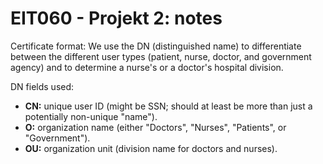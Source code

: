 
# EIT060 - Projekt 2: notes

Certificate format: We use the DN (distinguished name) to differentiate 
between the different user types (patient, nurse, doctor, and government
agency) and to determine a nurse's or a doctor's hospital division.

DN fields used:

* **CN:** unique user ID (might be SSN; should at least be more than just a potentially non-unique "name").
* **O:** organization name (either "Doctors", "Nurses", "Patients", or "Government").
* **OU:** organization unit (division name for doctors and nurses).
